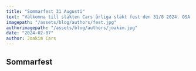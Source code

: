 ```yaml
---
title: "Sommarfest 31 Augusti"
text: "Välkomna till släkten Cars årliga släkt fest den 31/8 2024. OSA till Joakim senast första Augusti."
imagepath: "/assets/blog/authors/fest.jpg"
authorimagepath: "/assets/blog/authors/joakim.jpg"
date: "2024-02-07"
author: Joakim Cars
---
```


## Sommarfest

